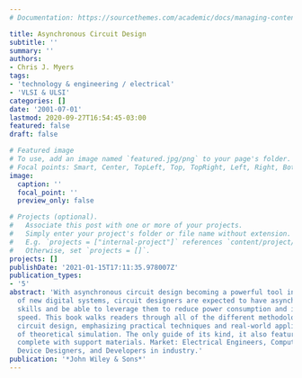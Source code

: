 ```yaml
---
# Documentation: https://sourcethemes.com/academic/docs/managing-content/

title: Asynchronous Circuit Design
subtitle: ''
summary: ''
authors:
- Chris J. Myers
tags:
- 'technology & engineering / electrical'
- 'VLSI & ULSI'
categories: []
date: '2001-07-01'
lastmod: 2020-09-27T16:54:45-03:00
featured: false
draft: false

# Featured image
# To use, add an image named `featured.jpg/png` to your page's folder.
# Focal points: Smart, Center, TopLeft, Top, TopRight, Left, Right, BottomLeft, Bottom, BottomRight.
image:
  caption: ''
  focal_point: ''
  preview_only: false

# Projects (optional).
#   Associate this post with one or more of your projects.
#   Simply enter your project's folder or file name without extension.
#   E.g. `projects = ["internal-project"]` references `content/project/deep-learning/index.md`.
#   Otherwise, set `projects = []`.
projects: []
publishDate: '2021-01-15T17:11:35.978007Z'
publication_types:
- '5'
abstract: 'With asynchronous circuit design becoming a powerful tool in the development
  of new digital systems, circuit designers are expected to have asynchronous design
  skills and be able to leverage them to reduce power consumption and increase system
  speed. This book walks readers through all of the different methodologies of asynchronous
  circuit design, emphasizing practical techniques and real-world applications instead
  of theoretical simulation. The only guide of its kind, it also features an ftp site
  complete with support materials. Market: Electrical Engineers, Computer Scientists,
  Device Designers, and Developers in industry.'
publication: '*John Wiley & Sons*'
---
```

